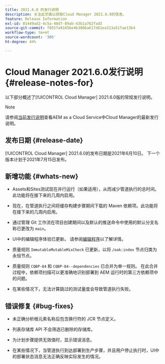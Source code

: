 ```yaml
---
title: 2021.6.0 的发行说明
description: 关注此页面以获取Cloud Manager 2021.6.0的信息。
feature: Release Information
exl-id: 01449ad2-4c5a-40d7-89ab-43b1a762fad3
source-git-commit: f855fa91656e4b3806a617d61ea313a51fae13b4
workflow-type: tm+mt
source-wordcount: '305'
ht-degree: 44%

---
```


# Cloud Manager 2021.6.0发行说明 {#release-notes-for}

以下部分概述了[!UICONTROL Cloud Manager] 2021.6.0版的常规发行说明。

>[!NOTE]
>请参阅[当前发行说明](https://experienceleague.adobe.com/docs/experience-manager-cloud-service/onboarding/getting-access/release-notes-cloud-manager/release-notes-cm-current.html?lang=en#getting-access)查看AEM as a Cloud Service中Cloud Manager的最新发行说明。

## 发布日期 {#release-date}

[!UICONTROL Cloud Manager] 2021.6.0的发布日期是2021年6月10日。
下一个版本计划于2021年7月15日发布。

## 新增功能 {#whats-new}

* Assets和Sites测试现在并行运行（如果适用），从而减少管道执行的总时间。 此功能将在接下来的几周内启用。

* 现在，在管道执行之间将缓存构建步骤期间下载的 Maven 依赖项。此功能将在接下来的几周内启用。

* 通过管理 Git 工作流在项目创建期间以及默认的推送命令中使用的默认分支名称已更改为 `main`。

* UI中的编辑程序体验已更新。 请参阅[编辑程序](/help/getting-started/program-setup.md#editing-program)以了解详情。

* 质量规则 `ImmutableMutableMixCheck` 已更新，以将 `/oak:index` 节点归类为永恒节点。

* 质量规则 `CQBP-84` 和 `CQBP-84--dependencies` 已合并为单一规则。 在此合并过程中，依赖项扫描可以更准确地识别部署到 AEM 运行时的第三方依赖项中的问题。

* 在某些情况下，无法计算跳过的测试量度会导致管道执行失败。

## 错误修复 {#bug-fixes}

* 未正确分析根元素名称后包含换行符的 JCR 节点定义。

* 列表存储库 API 不会筛选已删除的存储库。

* 为计划步骤提供无效值时，显示错误消息。

* 在某些情况下，当管道执行到达部署到生产步骤，并且用户停止执行时，UI中的部署状态消息无法正确反映实际发生的情况。
